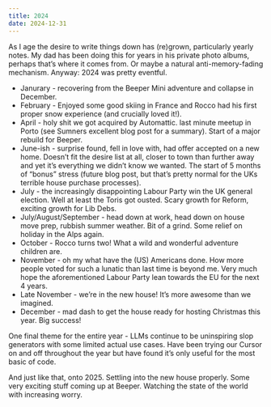 ```yaml
---
title: 2024
date: 2024-12-31
---
```


As I age the desire to write things down has (re)grown, particularly yearly notes. My dad has been doing this for years in his private photo albums, perhaps that’s where it comes from. Or maybe a natural anti-memory-fading mechanism. Anyway: 2024 was pretty eventful.

- Janurary - recovering from the Beeper Mini adventure and collapse in December.
- February - Enjoyed some good skiing in France and Rocco had his first proper snow experience (and crucially loved it!).
- April - holy shit we got acquired by Automattic. last minute meetup in Porto (see Sumners excellent blog post for a summary). Start of a major rebuild for Beeper.
- June-ish - surprise found, fell in love with, had offer accepted on a new home. Doesn’t fit the desire list at all, closer to town than further away and yet it’s everything we didn’t know we wanted. The start of 5 months of “bonus” stress (future blog post, but that’s pretty normal for the UKs terrible house purchase processes).
- July - the increasingly disappointing Labour Party win the UK general election. Well at least the Toris got ousted. Scary growth for Reform, exciting growth for Lib Debs.
- July/August/September - head down at work, head down on house move prep, rubbish summer weather. Bit of a grind. Some relief on holiday in the Alps again.
- October - Rocco turns two! What a wild and wonderful adventure children are.
- November - oh my what have the (US) Americans done. How more people voted for such a lunatic than last time is beyond me. Very much hope the aforementioned Labour Party lean towards the EU for the next 4 years.
- Late November - we’re in the new house! It’s more awesome than we imagined.
- December - mad dash to get the house ready for hosting Christmas this year. Big success!

One final theme for the entire year - LLMs continue to be uninspiring slop generators with some limited actual use cases. Have been trying our Cursor on and off throughout the year but have found it’s only useful for the most basic of code.

And just like that, onto 2025. Settling into the new house properly. Some very exciting stuff coming up at Beeper. Watching the state of the world with increasing worry.
